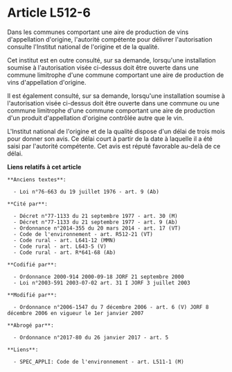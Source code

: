 # Article L512-6

Dans les communes comportant une aire de production de vins d'appellation d'origine, l'autorité compétente pour délivrer
l'autorisation consulte l'Institut national de l'origine et de la qualité.

Cet institut est en outre consulté, sur sa demande, lorsqu'une installation soumise à l'autorisation visée ci-dessus doit
être ouverte dans une commune limitrophe d'une commune comportant une aire de production de vins d'appellation d'origine.

Il est également consulté, sur sa demande, lorsqu'une installation soumise à l'autorisation visée ci-dessus doit être ouverte
dans une commune ou une commune limitrophe d'une commune comportant une aire de production d'un produit d'appellation
d'origine contrôlée autre que le vin.

L'Institut national de l'origine et de la qualité dispose d'un délai de trois mois pour donner son avis. Ce délai court à
partir de la date à laquelle il a été saisi par l'autorité compétente. Cet avis est réputé favorable au-delà de ce délai.

**Liens relatifs à cet article**

	**Anciens textes**:

	  - Loi n°76-663 du 19 juillet 1976 - art. 9 (Ab)

	**Cité par**:

	  - Décret n°77-1133 du 21 septembre 1977 - art. 30 (M)
	  - Décret n°77-1133 du 21 septembre 1977 - art. 9 (Ab)
	  - Ordonnance n°2014-355 du 20 mars 2014 - art. 17 (VT)
	  - Code de l'environnement - art. R512-21 (VT)
	  - Code rural - art. L641-12 (MMN)
	  - Code rural - art. L643-5 (V)
	  - Code rural - art. R*641-68 (Ab)

	**Codifié par**:

	  - Ordonnance 2000-914 2000-09-18 JORF 21 septembre 2000
	  - Loi n°2003-591 2003-07-02 art. 31 I JORF 3 juillet 2003

	**Modifié par**:

	  - Ordonnance n°2006-1547 du 7 décembre 2006 - art. 6 (V) JORF 8 décembre 2006 en vigueur le 1er janvier 2007

	**Abrogé par**:

	  - Ordonnance n°2017-80 du 26 janvier 2017 - art. 5

	**Liens**:

	  - SPEC_APPLI: Code de l'environnement - art. L511-1 (M)
